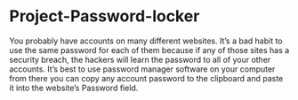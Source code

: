 # Project-Password-locker
You probably have accounts on many different websites. It’s a bad habit to use the same password for each of them because if any of those sites has a security breach, the hackers will learn the password to all of your other accounts. It’s best to use password manager software on your computer from there you can copy any account password to the clipboard and paste it into the website’s Password field.
